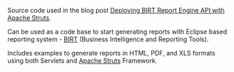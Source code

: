 Source code used in the blog post [Deploying BIRT Report Engine API with Apache Struts](http://www.samaxes.com/2006/08/deploying-birt-report-engine-api-with-apache-struts/).

Can be used as a code base to start generating reports with Eclipse based reporting system - [BIRT](http://www.eclipse.org/birt/) (Business Intelligence and Reporting Tools).

Includes examples to generate reports in HTML, PDF, and XLS formats using both Servlets and [Apache Struts](http://struts.apache.org/) Framework.